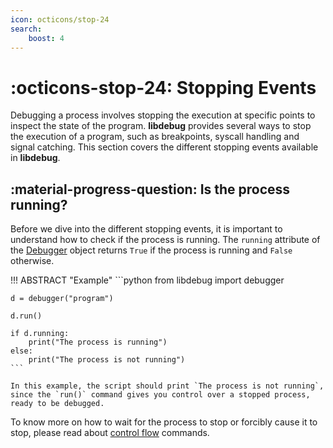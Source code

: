 ```yaml
---
icon: octicons/stop-24
search:
    boost: 4
---
```

# :octicons-stop-24: Stopping Events
Debugging a process involves stopping the execution at specific points to inspect the state of the program. **libdebug** provides several ways to stop the execution of a program, such as breakpoints, syscall handling and signal catching. This section covers the different stopping events available in **libdebug**.

## :material-progress-question: Is the process running?
Before we dive into the different stopping events, it is important to understand how to check if the process is running. The `running` attribute of the [Debugger](../../from_pydoc/generated/debugger/debugger/) object returns `True` if the process is running and `False` otherwise.

!!! ABSTRACT "Example"
    ```python
    from libdebug import debugger

    d = debugger("program")

    d.run()

    if d.running:
        print("The process is running")
    else:
        print("The process is not running")
    ```

    In this example, the script should print `The process is not running`, since the `run()` command gives you control over a stopped process, ready to be debugged.

To know more on how to wait for the process to stop or forcibly cause it to stop, please read about [control flow](../../basics/control_flow_commands/#continuing) commands.